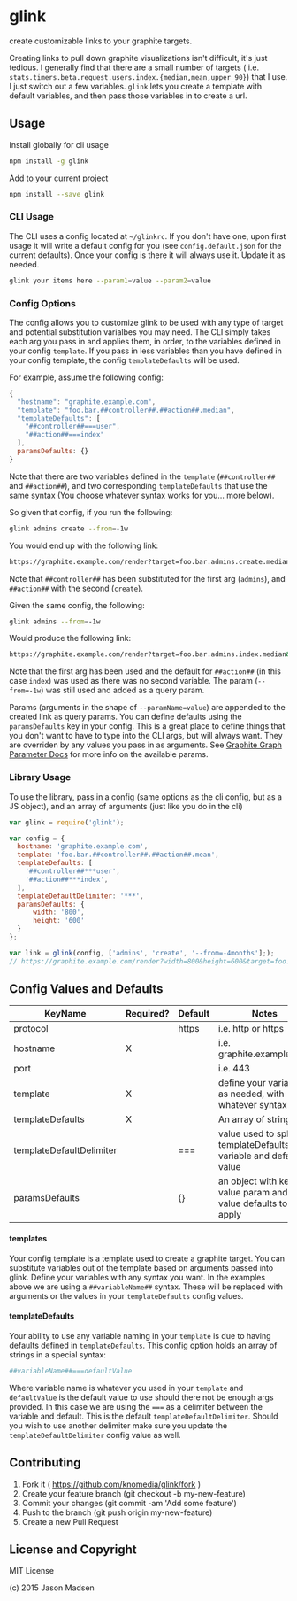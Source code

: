 # glink

create customizable links to your graphite targets.

Creating links to pull down graphite visualizations isn't difficult, it's just tedious. I generally find that there are a small number of targets ( i.e. `stats.timers.beta.request.users.index.{median,mean,upper_90}`) that I use. I just switch out a few variables. `glink` lets you create a template with default variables, and then pass those variables in to create a url.

## Usage

Install globally for cli usage
```bash
npm install -g glink
```


Add to your current project
``` bash
npm install --save glink
```


### CLI Usage

The CLI uses a config located at `~/glinkrc`. If you don't have one, upon first
usage it will write a default config for you (see `config.default.json` for the
current defaults). Once your config is there it will always use it. Update it as needed.

```bash
glink your items here --param1=value --param2=value
```


### Config Options

The config allows you to customize glink to be used with any type of target and
potential substitution varialbes you may need. The CLI simply takes each arg
you pass in and applies them, in order, to the variables defined in your config
`template`. If you pass in less variables than you have defined in your config
template, the config `templateDefaults` will be used.

For example, assume the following config:

```javascript
{
  "hostname": "graphite.example.com",
  "template": "foo.bar.##controller##.##action##.median",
  "templateDefaults": [
    "##controller##===user",
    "##action##===index"
  ],
  paramsDefaults: {}
}
```

Note that there are two variables defined in the `template` (`##controller##`
and `##action##`), and two corresponding `templateDefaults` that use the same
syntax (You choose whatever syntax works for you... more below).

So given that config, if you run the following:

```bash
glink admins create --from=-1w
```

You would end up with the following link:

```bash
https://graphite.example.com/render?target=foo.bar.admins.create.median&from=-1w
```

Note that `##controller##` has been substituted for the first arg (`admins`),
and `##action##` with the second (`create`).

Given the same config, the following:

```bash
glink admins --from=-1w
```

Would produce the following link:

```bash
https://graphite.example.com/render?target=foo.bar.admins.index.median&from=-1w
```

Note that the first arg has been used and the default for `##action##` (in this
case `index`) was used as there was no second variable. The param
(`--from=-1w`) was still used and added as a query param.

Params (arguments in the shape of `--paramName=value`) are appended to the
created link as query params. You can define defaults using the
`paramsDefaults` key in your config. This is a great place to define things
that you don't want to have to type into the CLI args, but will always want.
They are overriden by any values you pass in as arguments. See [Graphite Graph
Parameter
Docs](http://graphite.readthedocs.org/en/latest/render_api.html#graph-parameters)
for more info on the available params.


### Library Usage

To use the library, pass in a config (same options as the cli config, but as a
JS object), and an array of arguments (just like you do in the cli)

```javascript
var glink = require('glink');

var config = {
  hostname: 'graphite.example.com',
  template: 'foo.bar.##controller##.##action##.mean',
  templateDefaults: [
    '##controller##***user',
    '##action##***index',
  ],
  templateDefaultDelimiter: '***',
  paramsDefaults: {
      width: '800',
      height: '600'
  }
};

var link = glink(config, ['admins', 'create', '--from=-4months'];);
// https://graphite.example.com/render?width=800&height=600&target=foo.bar.admins.create.mean&from=-4months
```


## Config Values and Defaults

KeyName     | Required? | Default       | Notes
----------- | --------- | ------------- | -------
| protocol  |           | https         | i.e. http or https
| hostname  |    X      | <none>        | i.e. graphite.example.com
| port      |           | <none>        | i.e. 443
| template  |    X      | <none>        | define your variables as needed, with whatever syntax
| templateDefaults| X   | <none>        | An array of strings
| templateDefaultDelimiter| | ===       | value used to split templateDefaults into variable and default value
| paramsDefaults |      |      {}       | an object with key, value param and value defaults to apply

#### templates
Your config template is a template used to create a graphite target. You can
substitute variables out of the template based on arguments passed into glink.
Define your variables with any syntax you want. In the examples above we are
using a `##variableName##` syntax. These will be replaced with arguments or the
values in your `templateDefaults` config values.

#### templateDefaults
Your ability to use any variable naming in your `template` is due to having
defaults defined in `templateDefaults`. This config option holds an array of
strings in a special syntax:

```bash
##variableName##===defaultValue
```

Where variable name is whatever you used in your `template` and `defaultValue`
is the default value to use should there not be enough args provided. In this
case we are using the `===` as a delimiter between the variable and default.
This is the default `templateDefaultDelimiter`. Should you wish to use another
delimiter make sure you update the `templateDefaultDelimiter` config value as
well.

## Contributing

1. Fork it ( https://github.com/knomedia/glink/fork )
2. Create your feature branch (git checkout -b my-new-feature)
3. Commit your changes (git commit -am 'Add some feature')
4. Push to the branch (git push origin my-new-feature)
5. Create a new Pull Request


## License and Copyright

MIT License

(c) 2015 Jason Madsen
